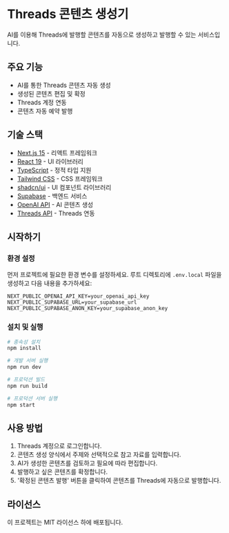 # Threads 콘텐츠 생성기

AI를 이용해 Threads에 발행할 콘텐츠를 자동으로 생성하고 발행할 수 있는 서비스입니다.

## 주요 기능

- AI를 통한 Threads 콘텐츠 자동 생성
- 생성된 콘텐츠 편집 및 확정
- Threads 계정 연동
- 콘텐츠 자동 예약 발행

## 기술 스택

- [Next.js 15](https://nextjs.org/) - 리액트 프레임워크
- [React 19](https://react.dev/) - UI 라이브러리
- [TypeScript](https://www.typescriptlang.org/) - 정적 타입 지원
- [Tailwind CSS](https://tailwindcss.com/) - CSS 프레임워크
- [shadcn/ui](https://ui.shadcn.com/) - UI 컴포넌트 라이브러리
- [Supabase](https://supabase.com/) - 백엔드 서비스
- [OpenAI API](https://openai.com/) - AI 콘텐츠 생성
- [Threads API](https://www.npmjs.com/package/threads-api) - Threads 연동

## 시작하기

### 환경 설정

먼저 프로젝트에 필요한 환경 변수를 설정하세요. 루트 디렉토리에 `.env.local` 파일을 생성하고 다음 내용을 추가하세요:

```
NEXT_PUBLIC_OPENAI_API_KEY=your_openai_api_key
NEXT_PUBLIC_SUPABASE_URL=your_supabase_url
NEXT_PUBLIC_SUPABASE_ANON_KEY=your_supabase_anon_key
```

### 설치 및 실행

```bash
# 종속성 설치
npm install

# 개발 서버 실행
npm run dev

# 프로덕션 빌드
npm run build

# 프로덕션 서버 실행
npm start
```

## 사용 방법

1. Threads 계정으로 로그인합니다.
2. 콘텐츠 생성 양식에서 주제와 선택적으로 참고 자료를 입력합니다.
3. AI가 생성한 콘텐츠를 검토하고 필요에 따라 편집합니다.
4. 발행하고 싶은 콘텐츠를 확정합니다.
5. '확정된 콘텐츠 발행' 버튼을 클릭하여 콘텐츠를 Threads에 자동으로 발행합니다.

## 라이선스

이 프로젝트는 MIT 라이선스 하에 배포됩니다.
